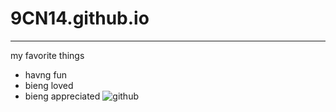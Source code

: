 # 9CN14.github.io
-----------------
my favorite things
- havng fun
- bieng loved
- bieng appreciated
![github](https://cdn-icons-png.flaticon.com/512/25/25231.png)
